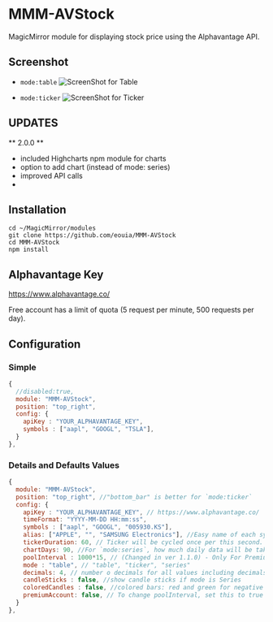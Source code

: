 # MMM-AVStock
MagicMirror module for displaying stock price using the Alphavantage API.


## Screenshot
- `mode:table`
![ScreenShot for Table](https://raw.githubusercontent.com/eouia/MMM-AVStock/master/sc_table.png)

- `mode:ticker`
![ScreenShot for Ticker](https://raw.githubusercontent.com/eouia/MMM-AVStock/master/sc_ticker.png)


## UPDATES ##
** 2.0.0 **
- included Highcharts npm module for charts
- option to add chart (instead of mode: series)
- improved API calls
- 

## Installation
```shell
cd ~/MagicMirror/modules
git clone https://github.com/eouia/MMM-AVStock
cd MMM-AVStock
npm install
```

## Alphavantage Key
https://www.alphavantage.co/

Free account has a limit of quota (5 request per minute, 500 requests per day).



## Configuration
### Simple
```javascript
{
  //disabled:true,
  module: "MMM-AVStock",
  position: "top_right",
  config: {
    apiKey : "YOUR_ALPHAVANTAGE_KEY",
    symbols : ["aapl", "GOOGL", "TSLA"],
  }
},
```
### Details and Defaults Values
```javascript
{
  module: "MMM-AVStock",
  position: "top_right", //"bottom_bar" is better for `mode:ticker`
  config: {
    apiKey : "YOUR_ALPHAVANTAGE_KEY", // https://www.alphavantage.co/
    timeFormat: "YYYY-MM-DD HH:mm:ss",
    symbols : ["aapl", "GOOGL", "005930.KS"],
    alias: ["APPLE", "", "SAMSUNG Electronics"], //Easy name of each symbol. When you use `alias`, the number of symbols and alias should be the same. If value is null or "", symbol string will be used by default.
    tickerDuration: 60, // Ticker will be cycled once per this second.
    chartDays: 90, //For `mode:series`, how much daily data will be taken. (max. 90)
    poolInterval : 1000*15, // (Changed in ver 1.1.0) - Only For Premium Account
    mode : "table", // "table", "ticker", "series"
    decimals: 4, // number o decimals for all values including decimals (prices, price changes, change%...)
    candleSticks : false, //show candle sticks if mode is Series
    coloredCandles : false, //colored bars: red and green for negative and positive candles
    premiumAccount: false, // To change poolInterval, set this to true - Only For Premium Account
  }
},
```
